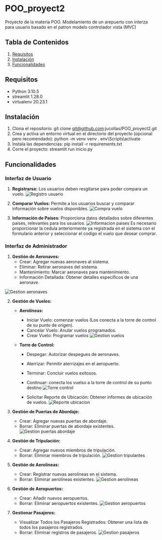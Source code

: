 # POO_proyect2

Proyecto de la materia POO. Modelamiento de un arepuerto con interza para usuario basado en el patron modelo controlador vista (MVC)

## Tabla de Contenidos

1. [Requisitos](#requisitos)
2. [Instalación](#instalación)
3. [Funcionalidades](#funcionalidades)

## Requisitos

- Python 3.10.5
- streamlit 1.28.0
- virtualenv 20.23.1

## Instalación

1. Clona el repositorio:
    git clone git@github.com:jucollas/POO_proyect2.git
2. Crea y activa un entorno virtual en el directorio del proyecto (opcional pero recomendado):
    python -m venv venv
    . env\Scripts\activate
3. Instala las dependencias:
    pip install -r requirements.txt
4. Corre el proyecto:
    streamlit run inicio.py

## Funcionalidades

### Interfaz de Usuario

1. **Registrarse:** Los usuarios deben resgitarse para poder compara un vuelo.
![Registro usuario](static/img/registro_usuario.png)

2. **Comparar Vuelos:** Permite a los usuarios buscar y comparar información sobre vuelos disponibles.
![Compra vuelo](static/img/compra_vuelo.png)


3. **Información de Países:** Proporciona datos detallados sobre diferentes países, relevantes para los usuarios.
![Informacion paises](static/img/informacion_paises.png)
Es necesario proporcionar la cedula anteriormente ya registrada en el sistema con el formulario anterior y seleccionar el codigo el vuelo que desear comprar.


### Interfaz de Administrador

1. **Gestión de Aeronaves:**
   - Crear: Agregar nuevas aeronaves al sistema.
   - Eliminar: Retirar aeronaves del sistema.
   - Mantenimiento: Marcar aeronaves para mantenimiento.
   - Información Detallada: Obtener detalles específicos de una aeronave.

![Gestion aeronaves](static/img/gestion_aeronaves.png)


2. **Gestión de Vuelos:**
   - **Aerolíneas:**
     - Iniciar Vuelo: comenzar vuelos (Los conecta a la torre de control de su punto de origen).
     - Cancelar Vuelo: Anular vuelos programados.
     - Crear Vuelo: Programar vuelos
   ![Gestion vuelos](static/img/gestion_vuelos.png)

   - **Torre de Control:**
     - Despegar: Autorizar despegues de aeronaves.
     - Aterrizar: Permitir aterrizajes en el aeropuerto.
     - Terminar: Concluir vuelos exitosos.
     - Continuar: conecta los vuelso a la torre de control de su punto destino
   ![Torre control](static/img/torre_control.png)

     - Solicitar Reporte de Ubicación: Obtener informes de ubicación de vuelos.
   ![Reporte ubicacion](static/img/reporte_ubicacion.png)
   

3. **Gestión de Puertas de Abordaje:**
   - Crear: Agregar nuevas puertas de abordaje.
   - Borrar: Eliminar puertas de abordaje existentes.
   ![Gestion puertas abordaje](static/img/gestion_puertas_abordaje.png)


4. **Gestión de Tripulación:**
   - Crear: Agregar nuevos miembros de tripulación.
   - Borrar: Eliminar miembros de tripulación.
   ![Gestion tripulantes](static/img/gestion_tripulantes.png)

5. **Gestión de Aerolíneas:**
   - Crear: Registrar nuevas aerolíneas en el sistema.
   - Borrar: Eliminar aerolíneas existentes.
   ![Gestion aerolineas](static/img/gestion_aerolineas.png)

6. **Gestión de Aeropuertos:**
   - Crear: Añadir nuevos aeropuertos.
   - Borrar: Eliminar aeropuertos existentes.
   ![Gestion aeropuertos](static/img/gestion_aeropuertos.png)

7. **Gestionar Pasajeros:**
   - Visualizar Todos los Pasajeros Registrados: Obtener una lista de todos los pasajeros registrados.
   - Borrar: Eliminar registros de pasajeros.
   ![Gestion pasajeros](static/img/gestion_pasajeros.png)
